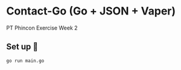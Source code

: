 # Contact-Go (Go + JSON + Vaper)

PT Phincon Exercise Week 2

## Set up :rocket:

```bash
go run main.go
```